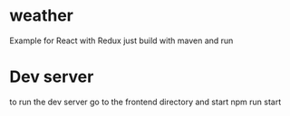 # weather
Example for React with Redux
just build with maven and run

# Dev server
to run the dev server go to the frontend directory and start npm run start
